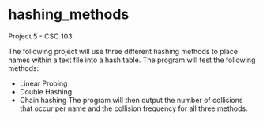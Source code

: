 # hashing_methods
Project 5 - CSC 103

The following project will use three different hashing methods to place names within a text file into a hash table.
The program will test the following methods:
  - Linear Probing
  - Double Hashing
  - Chain hashing
The program will then output the number of collisions that occur per name and the collision frequency for all three methods.

